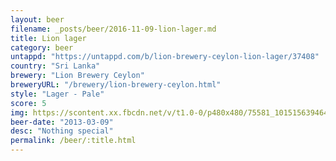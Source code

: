 ```yaml
---
layout: beer
filename: _posts/beer/2016-11-09-lion-lager.md
title: Lion lager
category: beer
untappd: "https://untappd.com/b/lion-brewery-ceylon-lion-lager/37408"
country: "Sri Lanka"
brewery: "Lion Brewery Ceylon"
breweryURL: "/brewery/lion-brewery-ceylon.html"
style: "Lager - Pale"
score: 5
img: https://scontent.xx.fbcdn.net/v/t1.0-0/p480x480/75581_10151563946433745_1440605873_n.jpg?_nc_cat=110&_nc_ht=scontent.xx&oh=16ed3a70b46b444e106688855f2d83b2&oe=5D8D5EFE
beer-date: "2013-03-09"
desc: "Nothing special"
permalink: /beer/:title.html
---
```


